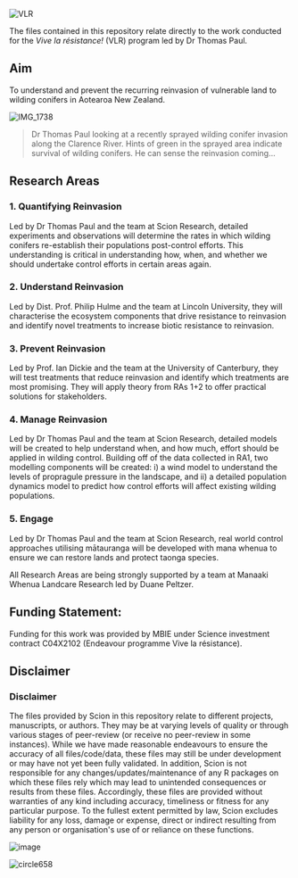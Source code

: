 ![VLR](https://user-images.githubusercontent.com/90012658/218618463-8cec777d-13a2-4d3d-9c5a-3701cbcf4447.png)

The files contained in this repository relate directly to the work conducted for the *Vive la résistance!* (VLR) program led by Dr Thomas Paul.

## Aim

To understand and prevent the recurring reinvasion of vulnerable land to wilding conifers in Aotearoa New Zealand. 


![IMG_1738](https://user-images.githubusercontent.com/90012658/218622910-75ebdab6-dff1-4a5b-bdc5-26944b59978c.JPG)
> Dr Thomas Paul looking at a recently sprayed wilding conifer invasion along the Clarence River. Hints of green in the sprayed area indicate survival of wilding conifers. He can sense the reinvasion coming...

## Research Areas

### 1. Quantifying Reinvasion

Led by Dr Thomas Paul and the team at Scion Research, detailed experiments and observations will determine the rates in which wilding conifers re-establish their populations post-control efforts. This understanding is critical in understanding how, when, and whether we should undertake control efforts in certain areas again.

### 2. Understand Reinvasion

Led by Dist. Prof. Philip Hulme and the team at Lincoln University, they will characterise the ecosystem components that drive resistance to reinvasion and identify novel treatments to increase biotic resistance to reinvasion.

### 3. Prevent Reinvasion

Led by Prof. Ian Dickie and the team at the University of Canterbury, they will test treatments that reduce reinvasion and identify which treatments are most promising. They will apply theory from RAs 1+2 to offer practical solutions for stakeholders.

### 4. Manage Reinvasion

Led by Dr Thomas Paul and the team at Scion Research, detailed models will be created to help understand when, and how much, effort should be applied in wilding control. Building off of the data collected in RA1, two modelling components will be created: i) a wind model to understand the levels of propragule pressure in the landscape, and ii) a detailed population dynamics model to predict how control efforts will affect existing wilding populations.

### 5. Engage

Led by Dr Thomas Paul and the team at Scion Research, real world control approaches utilising mātauranga will be developed with mana whenua to ensure we can restore lands and protect taonga species.




All Research Areas are being strongly supported by a team at Manaaki Whenua Landcare Research led by Duane Peltzer.

## Funding Statement:

Funding for this work was provided by MBIE under Science investment contract C04X2102 (Endeavour programme Vive la résistance).

## Disclaimer

### Disclaimer
The files provided by Scion in this repository relate to different projects, manuscripts, or authors. They may be at varying levels of quality or through various stages of peer-review (or receive no peer-review in some instances). While we have made reasonable endeavours to ensure the accuracy of all files/code/data, these files may still be under development or may have not yet been fully validated. In addition, Scion is not responsible for any changes/updates/maintenance of any R packages on which these files rely which may lead to unintended consequences or results from these files. Accordingly, these files are provided without warranties of any kind including accuracy, timeliness or fitness for any particular purpose. To the fullest extent permitted by law, Scion excludes liability for any loss, damage or expense, direct or indirect resulting from any person or organisation's use of or reliance on these functions.

![image](https://user-images.githubusercontent.com/90012658/218622615-309fa334-5915-4bad-9d2e-820d7803d646.png)

![circle658](https://user-images.githubusercontent.com/90012658/218623160-58ec9d14-afd2-452a-affb-69feb29adad4.png)
